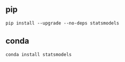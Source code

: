 ## pip
```
pip install --upgrade --no-deps statsmodels
```

## conda
```
conda install statsmodels
```